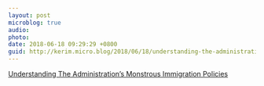 ```yaml
---
layout: post
microblog: true
audio: 
photo: 
date: 2018-06-18 09:29:29 +0800
guid: http://kerim.micro.blog/2018/06/18/understanding-the-administrations.html
---
```

[Understanding The Administration’s Monstrous Immigration Policies](https://www.currentaffairs.org/2018/06/understanding-the-administrations-monstrous-immigration-policies)
